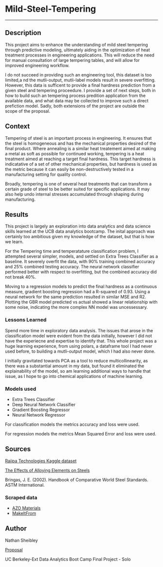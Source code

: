 # Mild-Steel-Tempering
---


Description
---
This project aims to enhance the understanding of mild steel tempering through predictive modeling, ultimately aiding in the optimization of heat treatment processes in engineering applications. This will reduce the need for manual consultation of large tempering tables, and will allow for improved engineering workflow.

I do not succeed in providing such an engineering tool, this dataset is too limited,a nd the mutli-output, mutli-label models result in severe overfitting. However, this data is sufficent to provide a final hardness prediction from a given steel and tempering proceedure. I provide a set of next steps, both in how to build such an tempering process predition application from the available data, and what data may be collected to improve such a direct prefiction model. Sadly, both extensions of the project are outside the scope of the proposal.

Context
---
Tempering of steel is an important process in engineering. It ensures that the steel is homogeneous and has the mechanical properties desired of the final product. Where annealing is a similar heat treatement aimed at making a metal as soft as possible for continued working, tempering is a heat treatment aimed at reaching a target final hardness. This target hardness is indicatative of a set of other mechanical properties, but hardness is used as the metric because it can easily be non-destructively tested in a manufacturing setting for quality control.

Broadly, tempering is one of several heat treatments that can transform a certain grade of steel to be better suited for specific applications. It may also help undo internal stresses accumulated through shaping during manufacturing.

Results
---
This project is largely an exploration into data analytics and data science skills learned at the UCB data analytics bootcamp. The inital approach was certainly too ambitious given my knowledge of the dataset, but that is how we learn.

For the Tempering time and temperatature classification problem, I attempted several simpler, models, and settled on Extra Trees Classifier as a baseline. It severely overfit the data, with 90% training combined accuracy and 25% combined testing accuracy. The neural network classifier performed better with respect to overfitting, but the combined accuracy did not break 40%.

Moving to a regression models to predict the final hardness as a continuous measure, gradient boosting regression had a R-squared of 0.93. Using a neural network for the same prediction resulted in similar MSE and R2. Plotting the GBR model predicted vs actual showed a linear relationship with some noise, indicating the more complex NN model was uncessessary. 

### Lessons Learned

Spend more time in exploratory data analysis. The issues that arose in the classification model were evident from the data initially, however I did not have the experiecne and expertise to identify that. This whole project was a huge learning experience, from using polars, a dataframe tool I had never used before, to building a mutli-output model, which I had also never done.

I initially gravitated towards PCA as a tool to reduce multicollinearity, as there was a substantial amount in my data, but found it eliminated the explainability of the model, so am learning additional ways to handle that issue, as I hope to go into chemical applications of machine learning.


### Models used
* Extra Trees Classifier
* Deep Neural Network Classifier
* Gradient Boosting Regressor
* Neural Network Regressor

For classification models the metrics accuracy and loss were used.

For regression models the metrics Mean Squared Error and loss were used.

Sources
---
[Raiipa Technologies Kaggle dataset](https://www.kaggle.com/datasets/rgerschtzsauer/tempering-data-for-carbon-and-low-alloy-steels)

[The Effects of Alloying Elements on Steels](https://www.semanticscholar.org/paper/Christian-Doppler-Laboratory-for-Early-Stages-of-of-Maalekian/8b2503ef6e92e0452156547acb3f59e6c53e266c)

Bringas, J. E. (2002). Handbook of Comparative World Steel Standards. ASTM International.
 ### Scraped data
 * [AZO Materials](https://www.azom.com/)
 * [MakeItFrom](https://www.makeitfrom.com/)

Author
--- 
Nathan Sheibley

[Proposal](references/Nathan_project4_proposal.docx)

UC Berkeley-Ext Data Analytics Boot Camp Final Project - Solo

